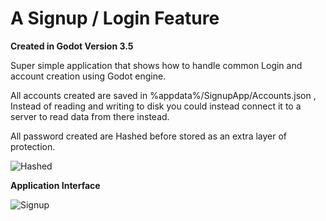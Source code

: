 # A Signup / Login Feature

**Created in Godot Version 3.5**

Super simple application that shows how to handle common Login and account creation using Godot engine.

All accounts created are saved in %appdata%/SignupApp/Accounts.json , Instead of reading and writing to disk you could instead connect it to a server to read data from there instead.

All password created are Hashed before stored as an extra layer of protection.

![Hashed](D:\Godot\SignupApp\Photo\Hashed.PNG)

**Application Interface**

![Signup](D:\Godot\SignupApp\Photo\Signup.PNG)